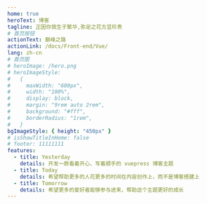 ```yaml
---
home: true
heroText: 博客
tagline: 正因你我生于繁华,弥足之花方显珍贵
# 首页按钮
actionText: 巅峰之路
actionLink: /docs/Front-end/Vue/
lang: zh-cn
# 首页图
# heroImage: /hero.png
# heroImageStyle:
#   {
#     maxWidth: "600px",
#     width: "100%",
#     display: block,
#     margin: "9rem auto 2rem",
#     background: "#fff",
#     borderRadius: "1rem",
#   }
bgImageStyle: { height: "450px" }
# isShowTitleInHome: false
# footer: 11111111
features:
  - title: Yesterday
    details: 开发一款看着开心、写着顺手的 vuepress 博客主题
  - title: Today
    details: 希望帮助更多的人花更多的时间在内容创作上，而不是博客搭建上
  - title: Tomorrow
    details: 希望更多的爱好者能够参与进来，帮助这个主题更好的成长
---
```


<script>
    export default {
  mounted() {
    (function () {
      var playWords = [
          "富强",
          "民主",
          "文明",
          "和谐",
          "自由",
          "平等",
          "公正",
          "法制",
          "爱国",
          "敬业",
          "诚信",
          "友善",
        ], // 点击展示的词库
        colors = ["#ff4545", "#3eff00","#e9b3e9","#ffdb9e"], // 颜色库
        wordIdx = Math.floor(Math.random() * playWords.length); // 随机取词下标
      document.body.addEventListener("click", function (e) {
        // 监听点击事件
        if (e.target.tagName == "A") {
          // a标签
          return;
        }
        var x = e.pageX,
          y = e.pageY, // 获取点击位置
          span = document.createElement("span"); // 创建展示playWords的span

        span.textContent = playWords[wordIdx];
        wordIdx = (wordIdx + 1) % playWords.length;
        var color = colors[Math.floor(Math.random() * colors.length)]; // 随机取色
        span.style.cssText = [
          "z-index: 9999; position: absolute; top: ",
          y - 20,
          "px; left: ",
          x,
          "px; font-weight: bold; color: ",
          color,
        ].join("");
        document.body.appendChild(span);
        renderWords(span);
      });

      function renderWords(el) {
        var i = 0,
          top = parseInt(el.style.top);

        var playTimer = setInterval(function () {
          if (i > 180) {
            clearInterval(playTimer);
            el.parentNode.removeChild(el);
          } else {
            i += 3;
            el.style.top = top - i + "px";
            el.style.opacity = (180 - i) / 180;
          }
        }, 16.7);
      }
    })();
  },
    };
</script>



